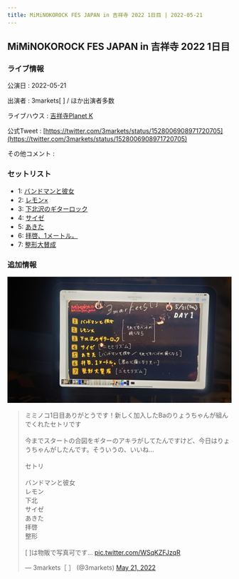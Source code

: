 ```yaml
---
title: MiMiNOKOROCK FES JAPAN in 吉祥寺 2022 1日目 | 2022-05-21
---
```

## MiMiNOKOROCK FES JAPAN in 吉祥寺 2022 1日目

### ライブ情報

公演日
:    2022-05-21

出演者
:    3markets[ ] / ほか出演者多数

ライブハウス
:    [吉祥寺Planet K](livehouse003.html)

公式Tweet
:    [https://twitter.com/3markets/status/1528006908971720705](https://twitter.com/3markets/status/1528006908971720705)

その他コメント
:    

### セットリスト

*  1: [バンドマンと彼女](song009.html)
*  2: [レモン×](song003.html)
*  3: [下北沢のギターロック](song015.html)
*  4: [サイゼ](song004.html)
*  5: [あきた](song019.html)
*  6: [拝啓、1メートル。](song010.html)
*  7: [整形大賛成](song005.html)


### 追加情報


[![セトリ画像](images/015.jpg)](images/015.jpg)


<blockquote class="twitter-tweet"><p lang="ja" dir="ltr">ミミノコ1日目ありがとうです！新しく加入したBaのりょうちゃんが組んでくれたセトリです<br><br>今までスタートの合図をギターのアキラがしてたんですけど、今日はりょうちゃんがしたんです。そういうの、いいね…<br><br>セトリ<br><br>バンドマンと彼女<br>レモン<br>下北<br>サイゼ<br>あきた<br>拝啓<br>整形<br><br>[ ]は物販で写真可です… <a href="https://t.co/WSqKZFJzqR">pic.twitter.com/WSqKZFJzqR</a></p>&mdash; 3markets［ ］ (@3markets) <a href="https://twitter.com/3markets/status/1528006908971720705?ref_src=twsrc%5Etfw">May 21, 2022</a></blockquote>
<script async src="https://platform.twitter.com/widgets.js" charset="utf-8"></script>


